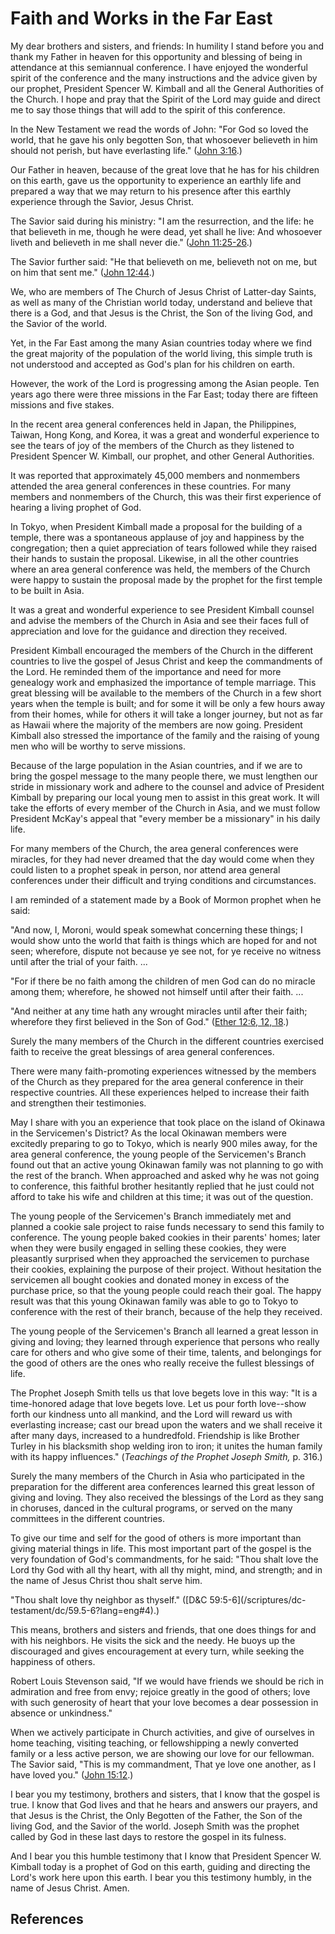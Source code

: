 # Faith and Works in the Far East

My dear brothers and sisters, and friends: In humility I stand before you and
thank my Father in heaven for this opportunity and blessing of being in
attendance at this semiannual conference. I have enjoyed the wonderful spirit
of the conference and the many instructions and the advice given by our
prophet, President Spencer W. Kimball and all the General Authorities of the
Church. I hope and pray that the Spirit of the Lord may guide and direct me to
say those things that will add to the spirit of this conference.

In the New Testament we read the words of John: "For God so loved the world,
that he gave his only begotten Son, that whosoever believeth in him should not
perish, but have everlasting life." ([John
3:16](/scriptures/nt/john/3.16?lang=eng#15).)

Our Father in heaven, because of the great love that he has for his children
on this earth, gave us the opportunity to experience an earthly life and
prepared a way that we may return to his presence after this earthly
experience through the Savior, Jesus Christ.

The Savior said during his ministry: "I am the resurrection, and the life: he
that believeth in me, though he were dead, yet shall he live: And whosoever
liveth and believeth in me shall never die." ([John
11:25-26](/scriptures/nt/john/11.25-26?lang=eng#24).)

The Savior further said: "He that believeth on me, believeth not on me, but on
him that sent me." ([John 12:44](/scriptures/nt/john/12.44?lang=eng#43).)

We, who are members of The Church of Jesus Christ of Latter-day Saints, as
well as many of the Christian world today, understand and believe that there
is a God, and that Jesus is the Christ, the Son of the living God, and the
Savior of the world.

Yet, in the Far East among the many Asian countries today where we find the
great majority of the population of the world living, this simple truth is not
understood and accepted as God's plan for his children on earth.

However, the work of the Lord is progressing among the Asian people. Ten years
ago there were three missions in the Far East; today there are fifteen
missions and five stakes.

In the recent area general conferences held in Japan, the Philippines, Taiwan,
Hong Kong, and Korea, it was a great and wonderful experience to see the tears
of joy of the members of the Church as they listened to President Spencer W.
Kimball, our prophet, and other General Authorities.

It was reported that approximately 45,000 members and nonmembers attended the
area general conferences in these countries. For many members and nonmembers
of the Church, this was their first experience of hearing a living prophet of
God.

In Tokyo, when President Kimball made a proposal for the building of a temple,
there was a spontaneous applause of joy and happiness by the congregation;
then a quiet appreciation of tears followed while they raised their hands to
sustain the proposal. Likewise, in all the other countries where an area
general conference was held, the members of the Church were happy to sustain
the proposal made by the prophet for the first temple to be built in Asia.

It was a great and wonderful experience to see President Kimball counsel and
advise the members of the Church in Asia and see their faces full of
appreciation and love for the guidance and direction they received.

President Kimball encouraged the members of the Church in the different
countries to live the gospel of Jesus Christ and keep the commandments of the
Lord. He reminded them of the importance and need for more genealogy work and
emphasized the importance of temple marriage. This great blessing will be
available to the members of the Church in a few short years when the temple is
built; and for some it will be only a few hours away from their homes, while
for others it will take a longer journey, but not as far as Hawaii where the
majority of the members are now going. President Kimball also stressed the
importance of the family and the raising of young men who will be worthy to
serve missions.

Because of the large population in the Asian countries, and if we are to bring
the gospel message to the many people there, we must lengthen our stride in
missionary work and adhere to the counsel and advice of President Kimball by
preparing our local young men to assist in this great work. It will take the
efforts of every member of the Church in Asia, and we must follow President
McKay's appeal that "every member be a missionary" in his daily life.

For many members of the Church, the area general conferences were miracles,
for they had never dreamed that the day would come when they could listen to a
prophet speak in person, nor attend area general conferences under their
difficult and trying conditions and circumstances.

I am reminded of a statement made by a Book of Mormon prophet when he said:

"And now, I, Moroni, would speak somewhat concerning these things; I would
show unto the world that faith is things which are hoped for and not seen;
wherefore, dispute not because ye see not, for ye receive no witness until
after the trial of your faith. ...

"For if there be no faith among the children of men God can do no miracle
among them; wherefore, he showed not himself until after their faith. ...

"And neither at any time hath any wrought miracles until after their faith;
wherefore they first believed in the Son of God." ([Ether 12:6, 12,
18](/scriptures/bofm/ether/12.6,12,18?lang=eng#5).)

Surely the many members of the Church in the different countries exercised
faith to receive the great blessings of area general conferences.

There were many faith-promoting experiences witnessed by the members of the
Church as they prepared for the area general conference in their respective
countries. All these experiences helped to increase their faith and strengthen
their testimonies.

May I share with you an experience that took place on the island of Okinawa in
the Servicemen's District? As the local Okinawan members were excitedly
preparing to go to Tokyo, which is nearly 900 miles away, for the area general
conference, the young people of the Servicemen's Branch found out that an
active young Okinawan family was not planning to go with the rest of the
branch. When approached and asked why he was not going to conference, this
faithful brother hesitantly replied that he just could not afford to take his
wife and children at this time; it was out of the question.

The young people of the Servicemen's Branch immediately met and planned a
cookie sale project to raise funds necessary to send this family to
conference. The young people baked cookies in their parents' homes; later when
they were busily engaged in selling these cookies, they were pleasantly
surprised when they approached the servicemen to purchase their cookies,
explaining the purpose of their project. Without hesitation the servicemen all
bought cookies and donated money in excess of the purchase price, so that the
young people could reach their goal. The happy result was that this young
Okinawan family was able to go to Tokyo to conference with the rest of their
branch, because of the help they received.

The young people of the Servicemen's Branch all learned a great lesson in
giving and loving; they learned through experience that persons who really
care for others and who give some of their time, talents, and belongings for
the good of others are the ones who really receive the fullest blessings of
life.

The Prophet Joseph Smith tells us that love begets love in this way: "It is a
time-honored adage that love begets love. Let us pour forth love--show forth
our kindness unto all mankind, and the Lord will reward us with everlasting
increase; cast our bread upon the waters and we shall receive it after many
days, increased to a hundredfold. Friendship is like Brother Turley in his
blacksmith shop welding iron to iron; it unites the human family with its
happy influences." (_Teachings of the Prophet Joseph Smith,_ p. 316.)

Surely the many members of the Church in Asia who participated in the
preparation for the different area conferences learned this great lesson of
giving and loving. They also received the blessings of the Lord as they sang
in choruses, danced in the cultural programs, or served on the many committees
in the different countries.

To give our time and self for the good of others is more important than giving
material things in life. This most important part of the gospel is the very
foundation of God's commandments, for he said: "Thou shalt love the Lord thy
God with all thy heart, with all thy might, mind, and strength; and in the
name of Jesus Christ thou shalt serve him.

"Thou shalt love thy neighbor as thyself." ([D&amp;C 59:5-6](/scriptures/dc-
testament/dc/59.5-6?lang=eng#4).)

This means, brothers and sisters and friends, that one does things for and
with his neighbors. He visits the sick and the needy. He buoys up the
discouraged and gives encouragement at every turn, while seeking the happiness
of others.

Robert Louis Stevenson said, "If we would have friends we should be rich in
admiration and free from envy; rejoice greatly in the good of others; love
with such generosity of heart that your love becomes a dear possession in
absence or unkindness."

When we actively participate in Church activities, and give of ourselves in
home teaching, visiting teaching, or fellowshipping a newly converted family
or a less active person, we are showing our love for our fellowman. The Savior
said, "This is my commandment, That ye love one another, as I have loved you."
([John 15:12](/scriptures/nt/john/15.12?lang=eng#11).)

I bear you my testimony, brothers and sisters, that I know that the gospel is
true. I know that God lives and that he hears and answers our prayers, and
that Jesus is the Christ, the Only Begotten of the Father, the Son of the
living God, and the Savior of the world. Joseph Smith was the prophet called
by God in these last days to restore the gospel in its fulness.

And I bear you this humble testimony that I know that President Spencer W.
Kimball today is a prophet of God on this earth, guiding and directing the
Lord's work here upon this earth. I bear you this testimony humbly, in the
name of Jesus Christ. Amen.

## References

